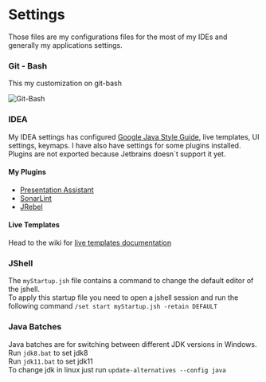 # Settings

Those files are my configurations files for the most of my IDEs and generally my applications settings.

### Git - Bash

This my customization on git-bash

![Git-Bash](https://github.com/apavlidi/My_Settings/blob/master/images/git-bash.png)

### IDEA

My IDEA settings has configured [Google Java Style Guide](https://google.github.io/styleguide/javaguide.html), live templates, UI settings, keymaps.
I have also have settings for some plugins installed. Plugins are not exported because Jetbrains doesn`t support it yet.

#### My Plugins
- [Presentation Assistant](https://plugins.jetbrains.com/plugin/7345-presentation-assistant)
- [SonarLint](https://plugins.jetbrains.com/plugin/7973-sonarlint)
- [JRebel](https://plugins.jetbrains.com/plugin/4441-jrebel-for-intellij)

#### Live Templates
Head to the wiki for [live templates documentation](https://github.com/apavlidi/My_Settings/wiki/Live-Templates)

### JShell

The `myStartup.jsh` file contains a command to change the default editor of the jshell. <br>
To apply this startup file you need to open a jshell session and run the following command `/set start myStartup.jsh -retain DEFAULT`


### Java Batches

Java batches are for switching between different JDK versions in Windows. <br>
Run `jdk8.bat` to set jdk8 <br>
Run `jdk11.bat` to set jdk11 <br>
To change jdk in linux just run `update-alternatives --config java`
